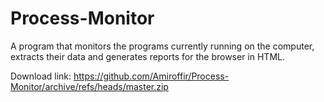 # Process-Monitor
A program that monitors the programs currently running on the computer, extracts their data and generates reports for the browser in HTML.

Download link: https://github.com/Amiroffir/Process-Monitor/archive/refs/heads/master.zip
